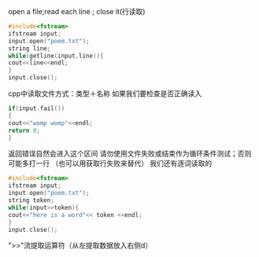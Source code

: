 open a file;read each line ; close it(行读取)
```cpp
#include<fstream>
ifstream input;
input.open("poem.txt");
string line;
while(getline(input,line)){
cout<<line<<endl;
}
input.close();
```
cpp中读取文件方式：类型＋名称
如果我们要检查是否正确读入
```cpp
if(input.fail())
{
cout<<"womp womp"<<endl;
return 0;
}
```

返回错误自然会进入这个区间
请勿使用文件失败或结束作为循环条件测试；否则可能多打一行
（也可以用获取行失败来替代）
我们还有逐词读取的
```cpp
#include<fstream>
ifstream input;
input.open("poem.txt");
string token;
while(input>>token){
cout<<"here is a word"<< token <<endl;
}
input.close();
```

">>"流提取运算符（从左提取数据放入右侧d）
